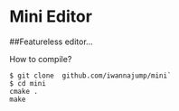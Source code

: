 # Mini Editor

##Featureless editor...


How to compile?

```
$ git clone  github.com/iwannajump/mini`
$ cd mini
cmake .
make
```
